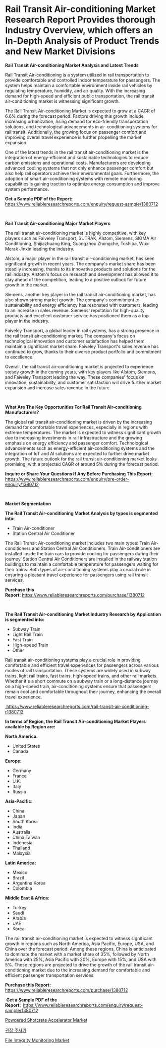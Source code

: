 <p><h1>Rail Transit Air-conditioning Market Research Report Provides thorough Industry Overview, which offers an In-Depth Analysis of Product Trends and New Market Divisions</h1></p><p><strong>Rail Transit Air-conditioning Market Analysis and Latest Trends</strong></p>
<p><p>Rail Transit Air-conditioning is a system utilized in rail transportation to provide comfortable and controlled indoor temperature for passengers. The system helps maintain a comfortable environment inside rail vehicles by regulating temperature, humidity, and air quality. With the increasing demand for high-speed and efficient public transportation, the rail transit air-conditioning market is witnessing significant growth.</p><p>The Rail Transit Air-conditioning Market is expected to grow at a CAGR of 6.6% during the forecast period. Factors driving this growth include increasing urbanization, rising demand for eco-friendly transportation solutions, and technological advancements in air-conditioning systems for rail transit. Additionally, the growing focus on passenger comfort and improving overall travel experience is further propelling the market expansion.</p><p>One of the latest trends in the rail transit air-conditioning market is the integration of energy-efficient and sustainable technologies to reduce carbon emissions and operational costs. Manufacturers are developing advanced cooling systems that not only enhance passenger comfort but also help rail operators achieve their environmental goals. Furthermore, the adoption of smart air-conditioning systems with remote monitoring capabilities is gaining traction to optimize energy consumption and improve system performance.</p></p>
<p><strong>Get a Sample PDF of the Report:&nbsp;</strong> <a href="https://www.reliableresearchreports.com/enquiry/request-sample/1380712">https://www.reliableresearchreports.com/enquiry/request-sample/1380712</a></p>
<p>&nbsp;</p>
<p><strong>Rail Transit Air-conditioning Major Market Players</strong></p>
<p><p>The rail transit air-conditioning market is highly competitive, with key players such as Faiveley Transport, SUTRAK, Alstom, Siemens, SIGMA Air Conditioning, Shijiazhuang King, Guangzhou Zhongche, Toshiba, Wuxi Merak Jinxin leading the industry.</p><p>Alstom, a major player in the rail transit air-conditioning market, has seen significant growth in recent years. The company's market share has been steadily increasing, thanks to its innovative products and solutions for the rail industry. Alstom's focus on research and development has allowed it to stay ahead of the competition, leading to a positive outlook for future growth in the market.</p><p>Siemens, another key player in the rail transit air-conditioning market, has also shown strong market growth. The company's commitment to sustainability and energy efficiency has resonated with customers, leading to an increase in sales revenue. Siemens' reputation for high-quality products and excellent customer service has positioned them as a top player in the industry.</p><p>Faiveley Transport, a global leader in rail systems, has a strong presence in the rail transit air-conditioning market. The company's focus on technological innovation and customer satisfaction has helped them maintain a significant market share. Faiveley Transport's sales revenue has continued to grow, thanks to their diverse product portfolio and commitment to excellence.</p><p>Overall, the rail transit air-conditioning market is projected to experience steady growth in the coming years, with key players like Alstom, Siemens, and Faiveley Transport leading the way. These companies' focus on innovation, sustainability, and customer satisfaction will drive further market expansion and increase sales revenue in the future.</p></p>
<p>&nbsp;</p>
<p><strong>What Are The Key Opportunities For Rail Transit Air-conditioning Manufacturers?</strong></p>
<p><p>The global rail transit air-conditioning market is driven by the increasing demand for comfortable travel experiences, especially in regions with extreme temperatures. The market is expected to witness significant growth due to increasing investments in rail infrastructure and the growing emphasis on energy efficiency and passenger comfort. Technological advancements such as energy-efficient air-conditioning systems and the integration of IoT and AI solutions are expected to further drive market growth. The future outlook for the rail transit air-conditioning market looks promising, with a projected CAGR of around 5% during the forecast period.</p></p>
<p><strong>Inquire or Share Your Questions If Any Before Purchasing This Report:</strong> <a href="https://www.reliableresearchreports.com/enquiry/pre-order-enquiry/1380712">https://www.reliableresearchreports.com/enquiry/pre-order-enquiry/1380712</a></p>
<p>&nbsp;</p>
<p><strong>Market Segmentation</strong></p>
<p><strong>The Rail Transit Air-conditioning Market Analysis by types is segmented into:</strong></p>
<p><ul><li>Train Air-conditioner</li><li>Station Central Air Conditioner</li></ul></p>
<p><p>The Rail Transit Air-conditioning market includes two main types: Train Air-conditioners and Station Central Air Conditioners. Train Air-conditioners are installed inside the train cars to provide cooling for passengers during their journey. Station Central Air Conditioners are installed in the railway station buildings to maintain a comfortable temperature for passengers waiting for their trains. Both types of air-conditioning systems play a crucial role in ensuring a pleasant travel experience for passengers using rail transit services.</p></p>
<p><strong>Purchase this Report:&nbsp;</strong><a href="https://www.reliableresearchreports.com/purchase/1380712">https://www.reliableresearchreports.com/purchase/1380712</a></p>
<p>&nbsp;</p>
<p><strong>The Rail Transit Air-conditioning Market Industry Research by Application is segmented into:</strong></p>
<p><ul><li>Subway Train</li><li>Light Rail Train</li><li>Fast Train</li><li>High-speed Train</li><li>Other</li></ul></p>
<p><p>Rail transit air-conditioning systems play a crucial role in providing comfortable and efficient travel experiences for passengers across various modes of rail transportation. These systems are widely used in subway trains, light rail trains, fast trains, high-speed trains, and other rail markets. Whether it's a short commute on a subway train or a long-distance journey on a high-speed train, air-conditioning systems ensure that passengers remain cool and comfortable throughout their journey, enhancing the overall travel experience.</p></p>
<p><a href="https://www.reliableresearchreports.com/rail-transit-air-conditioning-r1380712">&nbsp;https://www.reliableresearchreports.com/rail-transit-air-conditioning-r1380712</a></p>
<p><strong>In terms of Region, the Rail Transit Air-conditioning Market Players available by Region are:</strong></p>
<p>
    <p> <strong> North America: </strong>
        <ul>
            <li>United States</li>
            <li>Canada</li>
        </ul>
        </p> 
    <p> <strong> Europe: </strong>
        <ul>
            <li>Germany</li>
            <li>France</li>
            <li>U.K.</li>
            <li>Italy</li>
            <li>Russia</li>
        </ul>
        </p> 
    <p> <strong> Asia-Pacific: </strong>
        <ul>
            <li>China</li>
            <li>Japan</li>
            <li>South Korea</li>
            <li>India</li>
            <li>Australia</li>
            <li>China Taiwan</li>
            <li>Indonesia</li>
            <li>Thailand</li>
            <li>Malaysia</li>
        </ul>
        </p> 
    <p> <strong> Latin America: </strong>
        <ul>
            <li>Mexico</li>
            <li>Brazil</li>
            <li>Argentina Korea</li>
            <li>Colombia</li>
        </ul>
        </p> 
    <p> <strong> Middle East & Africa: </strong>
        <ul>
            <li>Turkey</li>
            <li>Saudi</li>
            <li>Arabia</li>
            <li>UAE</li>
            <li>Korea</li>
        </ul>
    </p>
    </p>
<p><p>The rail transit air-conditioning market is expected to witness significant growth in regions such as North America, Asia Pacific, Europe, USA, and China over the forecast period. Among these regions, China is anticipated to dominate the market with a market share of 35%, followed by North America with 25%, Asia Pacific with 20%, Europe with 15%, and USA with 5%. These regions are projected to drive the growth of the rail transit air-conditioning market due to the increasing demand for comfortable and efficient passenger transportation services.</p></p>
<p><strong>Purchase this Report: </strong><a href="https://www.reliableresearchreports.com/purchase/1380712">https://www.reliableresearchreports.com/purchase/1380712</a></p>
<p>&nbsp;<strong>Get a Sample PDF of the Report:&nbsp;&nbsp;</strong><a href="https://www.reliableresearchreports.com/enquiry/request-sample/1380712">https://www.reliableresearchreports.com/enquiry/request-sample/1380712</a></p>
<p><strong></strong></p>
<p><p><a href="https://github.com/okotobwrhuteie/Market-Research-Report-List-2/blob/main/powdered-shotcrete-accelerator-market.md">Powdered Shotcrete Accelerator Market</a></p><p><a href="https://github.com/giancarlo642004/Market-Research-Report-List-1/blob/main/675216435888.md">관장 주사기</a></p><p><a href="https://butternut-bug-553.notion.site/File-Integrity-Monitoring-Market-Trends-and-Market-Analysis-forecasted-for-period-2024-2031-0f63d6d326c04eb5ad17fd58b749fb98">File Integrity Monitoring Market</a></p></p>
